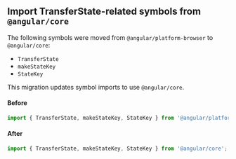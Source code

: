## Import TransferState-related symbols from `@angular/core`

The following symbols were moved from `@angular/platform-browser` to `@angular/core`:

* `TransferState`
* `makeStateKey`
* `StateKey`

This migration updates symbol imports to use `@angular/core`.

#### Before
```ts
import { TransferState, makeStateKey, StateKey } from '@angular/platform-browser';
```

#### After
```ts
import { TransferState, makeStateKey, StateKey } from '@angular/core';
```